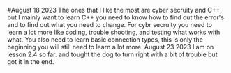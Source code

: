 #August 18 2023
The ones that I like the most are cyber secruity and C++, but I mainly want to learn C++ you need to know how to find out the error's and to find out what you need to change. 
For cybr secruity you need to learn a lot more like coding, trouble shooting, and testing what works with what. You also need to learn basic connection types, this is only the beginning you will still need to learn a lot more.
August 23 2023
I am on lesson 2.4 so far. and tought the dog to turn right with a bit of trouble but got it in the end.
